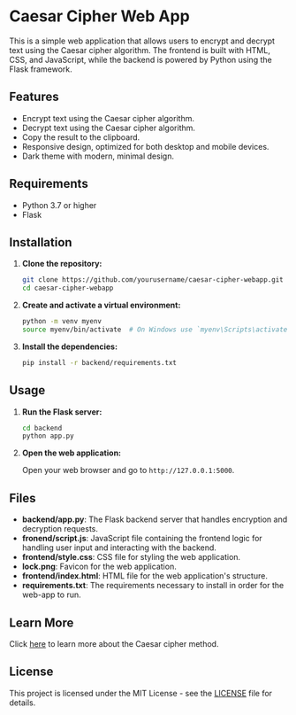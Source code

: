 # Caesar Cipher Web App

This is a simple web application that allows users to encrypt and decrypt text using the Caesar cipher algorithm. The frontend is built with HTML, CSS, and JavaScript, while the backend is powered by Python using the Flask framework.

## Features

- Encrypt text using the Caesar cipher algorithm.
- Decrypt text using the Caesar cipher algorithm.
- Copy the result to the clipboard.
- Responsive design, optimized for both desktop and mobile devices.
- Dark theme with modern, minimal design.

## Requirements

- Python 3.7 or higher
- Flask

## Installation

1. **Clone the repository:**

    ```sh
    git clone https://github.com/yourusername/caesar-cipher-webapp.git
    cd caesar-cipher-webapp
    ```

2. **Create and activate a virtual environment:**

    ```sh
    python -m venv myenv
    source myenv/bin/activate  # On Windows use `myenv\Scripts\activate`
    ```

3. **Install the dependencies:**

    ```sh
    pip install -r backend/requirements.txt
    ```

## Usage

1. **Run the Flask server:**

    ```sh
    cd backend
    python app.py
    ```

2. **Open the web application:**

    Open your web browser and go to `http://127.0.0.1:5000`.


## Files

- **backend/app.py**: The Flask backend server that handles encryption and decryption requests.
- **fronend/script.js**: JavaScript file containing the frontend logic for handling user input and interacting with the backend.
- **frontend/style.css**: CSS file for styling the web application.
- **lock.png**: Favicon for the web application.
- **frontend/index.html**: HTML file for the web application's structure.
- **requirements.txt**: The requirements necessary to install in order for the web-app to run.

## Learn More

Click [here](https://en.wikipedia.org/wiki/Caesar_cipher) to learn more about the Caesar cipher method.

## License

This project is licensed under the MIT License - see the [LICENSE](LICENSE) file for details.



